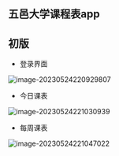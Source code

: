 ## 五邑大学课程表app

## 初版

- 登录界面

![image-20230524220929807](https://zwx-images-1305338888.cos.ap-guangzhou.myqcloud.com/typora/image-20230524220929807.png)

- 今日课表

![image-20230524221030939](https://zwx-images-1305338888.cos.ap-guangzhou.myqcloud.com/typora/image-20230524221030939.png)

- 每周课表

![image-20230524221047022](https://zwx-images-1305338888.cos.ap-guangzhou.myqcloud.com/typora/image-20230524221047022.png)
